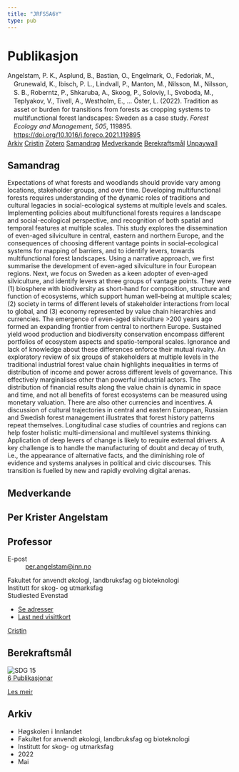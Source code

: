 ```yaml
---
title: "JRFS5A6Y"
type: pub
---
```

<h1>Publikasjon</h1>
<article id="csl-bib-container-JRFS5A6Y" class="csl-bib-container">
  <div class="csl-bib-body" style="line-height: 1.35; padding-left: 1em; text-indent:-1em;">
  <div class="csl-entry">Angelstam, P. K., Asplund, B., Bastian, O., Engelmark, O., Fedoriak, M., Grunewald, K., Ibisch, P. L., Lindvall, P., Manton, M., Nilsson, M., Nilsson, S. B., Roberntz, P., Shkaruba, A., Skoog, P., Soloviy, I., Svoboda, M., Teplyakov, V., Tivell, A., Westholm, E., &#x2026; &#xD6;ster, L. (2022). Tradition as asset or burden for transitions from forests as cropping systems to multifunctional forest landscapes: Sweden as a case study. <i>Forest Ecology and Management</i>, <i>505</i>, 119895. <a href="https://doi.org/10.1016/j.foreco.2021.119895">https://doi.org/10.1016/j.foreco.2021.119895</a></div>
</div>
  <div class="csl-bib-buttons">
    <a href="#taxonomy-article-JRFS5A6Y" class="csl-bib-button">Arkiv</a>
    <a href="https://app.cristin.no/results/show.jsf?id=2022211" alt="Cristin URL" class="csl-bib-button">Cristin</a>
    <a href="http://zotero.org/groups/5402882/items/JRFS5A6Y" alt="Zotero URL" class="csl-bib-button">Zotero</a>
    <a href="#abstract-article-JRFS5A6Y" class="csl-bib-button">Samandrag</a>
    <a href="#contributors-article-JRFS5A6Y" class="csl-bib-button">Medverkande</a>
    <a href="#sdg-article-JRFS5A6Y" class="csl-bib-button">Berekraftsmål</a>
    <a href="https://doi.org/10.1016/j.foreco.2021.119895" class="csl-bib-button">Unpaywall</a>
  </div>
  <div id="csl-bib-meta-container-JRFS5A6Y"></div>
</article>
<div id="csl-bib-meta-JRFS5A6Y" class="csl-bib-meta">
  <article id="abstract-article-JRFS5A6Y" class="abstract-article">
    <h1>Samandrag</h1>
    Expectations of what forests and woodlands should provide vary among locations, stakeholder groups, and over time. Developing multifunctional forests requires understanding of the dynamic roles of traditions and cultural legacies in social-ecological systems at multiple levels and scales. Implementing policies about multifunctional forests requires a landscape and social-ecological perspective, and recognition of both spatial and temporal features at multiple scales. This study explores the dissemination of even-aged silviculture in central, eastern and northern Europe, and the consequences of choosing different vantage points in social-ecological systems for mapping of barriers, and to identify levers, towards multifunctional forest landscapes. Using a narrative approach, we first summarise the development of even-aged silviculture in four European regions. Next, we focus on Sweden as a keen adopter of even-aged silviculture, and identify levers at three groups of vantage points. They were (1) biosphere with biodiversity as short-hand for composition, structure and function of ecosystems, which support human well-being at multiple scales; (2) society in terms of different levels of stakeholder interactions from local to global, and (3) economy represented by value chain hierarchies and currencies. The emergence of even-aged silviculture &gt;200 years ago formed an expanding frontier from central to northern Europe. Sustained yield wood production and biodiversity conservation encompass different portfolios of ecosystem aspects and spatio-temporal scales. Ignorance and lack of knowledge about these differences enforce their mutual rivalry. An exploratory review of six groups of stakeholders at multiple levels in the traditional industrial forest value chain highlights inequalities in terms of distribution of income and power across different levels of governance. This effectively marginalises other than powerful industrial actors. The distribution of financial results along the value chain is dynamic in space and time, and not all benefits of forest ecosystems can be measured using monetary valuation. There are also other currencies and incentives. A discussion of cultural trajectories in central and eastern European, Russian and Swedish forest management illustrates that forest history patterns repeat themselves. Longitudinal case studies of countries and regions can help foster holistic multi-dimensional and multilevel systems thinking. Application of deep levers of change is likely to require external drivers. A key challenge is to handle the manufacturing of doubt and decay of truth, i.e., the appearance of alternative facts, and the diminishing role of evidence and systems analyses in political and civic discourses. This transition is fuelled by new and rapidly evolving digital arenas.
  </article>
  <article id="contributors-article-JRFS5A6Y" class="contributors-article">
    <h1>Medverkande</h1>
    <div class="personas"> <div class="vrtx-hinn-person-card"> <div class="photo"> <i class="lar la-user-circle missing-person"></i> </div> <div class="info"> <hgroup><h1>Per Krister Angelstam</h1> <h2>Professor</h2> </hgroup><dl> <dt>E-post</dt> <dd> <a href="mailto:per.angelstam@inn.no">per.angelstam@inn.no</a> </dd> </dl> <p> Fakultet for anvendt økologi, landbruksfag og bioteknologi<br> Institutt for skog- og utmarksfag<br> Studiested Evenstad </p> <ul class="vrtx-hinn-links"> <li><a href="https://www.inn.no/finn-en-ansatt/per-angelstam.html#vrtx-hinn-addresses">Se adresser</a></li> <li><a href="https://www.inn.no/finn-en-ansatt/per-angelstam.html?vrtx=vcf">Last ned visittkort</a></li> </ul> </div> </div> <a href="https://app.cristin.no/persons/show.jsf?id=1318014" alt="Cristin URL" class="personas-cristin">Cristin</a> </div>
  </article>
  <article id="sdg-article-JRFS5A6Y" class="sdg-article">
    <h1>Berekraftsmål</h1>
    <div class="sdg-container"><div id="sdg15" class="sdg"> <img src="{{< params subfolder >}}images/sdg/sdg15_no.png" class="image" alt="SDG 15"> <div class="sdg-overlay"> <a href="{{< params subfolder >}}no/archive/?sdg=15#archive" class="sdg-publication-count"><span>6</span> Publikasjonar</a> <p><a href="NA" class="sdg-read-more">Les meir</a></p> </div> </div></div>
  </article>
  <article id="taxonomy-article-JRFS5A6Y" class="taxonomy-article">
    <h1>Arkiv</h1>
    <ul>
      <li>Høgskolen i Innlandet</li>
      <li>Fakultet for anvendt økologi, landbruksfag og bioteknologi</li>
      <li>Institutt for skog- og utmarksfag</li>
      <li>2022</li>
      <li>Mai</li>
    </ul>
  </article>
</div>
